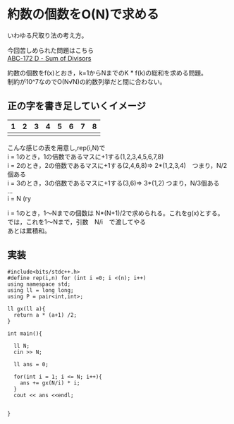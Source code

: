 # 約数の個数をO(N)で求める

いわゆる尺取り法の考え方。

今回苦しめられた問題はこちら  
[ABC-172 D - Sum of Divisors](https://atcoder.jp/contests/abc172/tasks/abc172_d)

約数の個数をf(x)とおき，k=1からNまでのK * f(k)の総和を求める問題。  
制約が10^7なのでO(N√N)の約数列挙だと間に合わない。  

## 正の字を書き足していくイメージ

|1|2|3|4|5|6|7|8|
|-|-|-|-|-|-|-|-|
| | | | | | | | |

こんな感じの表を用意し,rep(i,N)で  
i = 1のとき，1の倍数であるマスに+1する(1,2,3,4,5,6,7,8)  
i = 2のとき，2の倍数であるマスに+1する(2,4,6,8)=> 2*(1,2,3,4)　つまり，N/2個ある  
i = 3のとき，3の倍数であるマスに+1する(3,6)=> 3*(1,2)  つまり，N/3個ある  
...  
i = N (ry  

i = 1のとき，1〜Nまでの個数は N*(N+1)/2で求められる。これをg(x)とする。  
では，これを1〜Nまで，引数　N/i　で渡してやる  
あとは累積和。

## 実装

```
#include<bits/stdc++.h>
#define rep(i,n) for (int i =0; i <(n); i++)
using namespace std;
using ll = long long;
using P = pair<int,int>;
 
ll gx(ll a){
  return a * (a+1) /2;
}
 
int main(){
 
  ll N;
  cin >> N;
  
  ll ans = 0;
  
  for(int i = 1; i <= N; i++){
    ans += gx(N/i) * i;
  }
  cout << ans <<endl;
  
 
}
```
